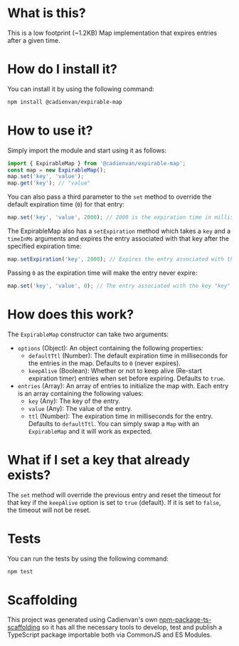 # What is this?

This is a low footprint (~1.2KB) Map implementation that expires entries after a given time.

# How do I install it?

You can install it by using the following command:

```bash
npm install @cadienvan/expirable-map
```

# How to use it?

Simply import the module and start using it as follows:

```js
import { ExpirableMap } from '@cadienvan/expirable-map';
const map = new ExpirableMap();
map.set('key', 'value');
map.get('key'); // "value"
```

You can also pass a third parameter to the `set` method to override the default expiration time (`0`) for that entry:

```js
map.set('key', 'value', 2000); // 2000 is the expiration time in milliseconds for this entry
```

The ExpirableMap also has a `setExpiration` method which takes a `key` and a `timeInMs` arguments and expires the entry associated with that key after the specified expiration time:

```js
map.setExpiration('key', 2000); // Expires the entry associated with the key "key" after 2000 milliseconds
```

Passing `0` as the expiration time will make the entry never expire:

```js
map.set('key', 'value', 0); // The entry associated with the key "key" will never expire
```

# How does this work?

The `ExpirableMap` constructor can take two arguments:

- `options` (Object): An object containing the following properties:
  - `defaultTtl` (Number): The default expiration time in milliseconds for the entries in the map. Defaults to `0` (never expires).
  - `keepAlive` (Boolean): Whether or not to keep alive (Re-start expiration timer) entries when set before expiring. Defaults to `true`.
- `entries` (Array): An array of entries to initialize the map with. Each entry is an array containing the following values:
  - `key` (Any): The key of the entry.
  - `value` (Any): The value of the entry.
  - `ttl` (Number): The expiration time in milliseconds for the entry. Defaults to `defaultTtl`.
    You can simply swap a `Map` with an `ExpirableMap` and it will work as expected.

# What if I set a key that already exists?

The `set` method will override the previous entry and reset the timeout for that key if the `keepAlive` option is set to `true` (default). If it is set to `false`, the timeout will not be reset.

# Tests

You can run the tests by using the following command:

```bash
npm test
```

# Scaffolding

This project was generated using Cadienvan's own [npm-package-ts-scaffolding](https://github.com/Cadienvan/npm-package-ts-scaffolding) so it has all the necessary tools to develop, test and publish a TypeScript package importable both via CommonJS and ES Modules.
